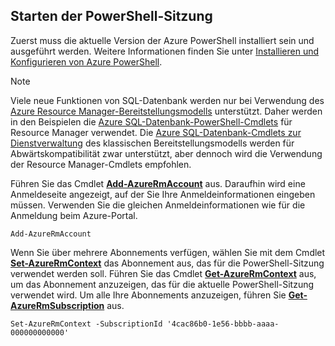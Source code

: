 
## <a name="start-your-powershell-session"></a>Starten der PowerShell-Sitzung
Zuerst muss die aktuelle Version der Azure PowerShell installiert sein und ausgeführt werden. Weitere Informationen finden Sie unter [Installieren und Konfigurieren von Azure PowerShell](/powershell/azureps-cmdlets-docs).

> [!NOTE]
> Viele neue Funktionen von SQL-Datenbank werden nur bei Verwendung des [Azure Resource Manager-Bereitstellungsmodells](../articles/azure-resource-manager/resource-group-overview.md) unterstützt. Daher werden in den Beispielen die [Azure SQL-Datenbank-PowerShell-Cmdlets](https://msdn.microsoft.com/library/azure/mt574084\(v=azure.300\).aspx) für Resource Manager verwendet. Die [Azure SQL-Datenbank-Cmdlets zur Dienstverwaltung](https://msdn.microsoft.com/library/azure/dn546723\(v=azure.300\).aspx) des klassischen Bereitstellungsmodells werden für Abwärtskompatibilität zwar unterstützt, aber dennoch wird die Verwendung der Resource Manager-Cmdlets empfohlen.
> 
> 

Führen Sie das Cmdlet [**Add-AzureRmAccount**](https://msdn.microsoft.com/library/azure/mt619267\(v=azure.300\).aspx) aus. Daraufhin wird eine Anmeldeseite angezeigt, auf der Sie Ihre Anmeldeinformationen eingeben müssen. Verwenden Sie die gleichen Anmeldeinformationen wie für die Anmeldung beim Azure-Portal.

    Add-AzureRmAccount

Wenn Sie über mehrere Abonnements verfügen, wählen Sie mit dem Cmdlet [**Set-AzureRmContext**](https://msdn.microsoft.com/library/azure/mt619263\(v=azure.300\).aspx) das Abonnement aus, das für die PowerShell-Sitzung verwendet werden soll. Führen Sie das Cmdlet [**Get-AzureRmContext**](https://msdn.microsoft.com/library/azure/mt619265\(v=azure.300\).aspx) aus, um das Abonnement anzuzeigen, das für die aktuelle PowerShell-Sitzung verwendet wird. Um alle Ihre Abonnements anzuzeigen, führen Sie [**Get-AzureRmSubscription**](https://msdn.microsoft.com/library/azure/mt619284\(v=azure.300\).aspx) aus.

    Set-AzureRmContext -SubscriptionId '4cac86b0-1e56-bbbb-aaaa-000000000000'


<!--HONumber=Jan17_HO1-->


